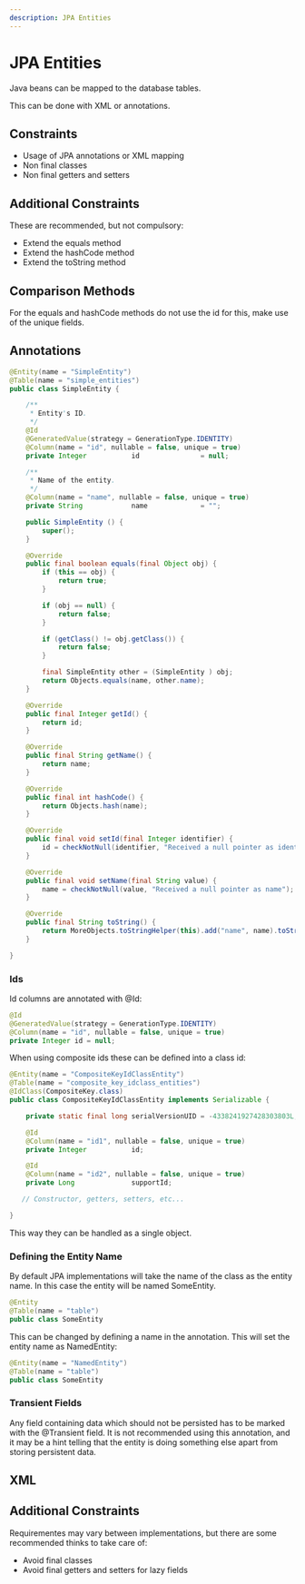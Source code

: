 ```yaml
---
description: JPA Entities
---
```


# JPA Entities

Java beans can be mapped to the database tables.

This can be done with XML or annotations.

## Constraints

* Usage of JPA annotations or XML mapping
* Non final classes
* Non final getters and setters

## Additional Constraints

These are recommended, but not compulsory:

* Extend the equals method
* Extend the hashCode method
* Extend the toString method

## Comparison Methods

For the equals and hashCode methods do not use the id for this, make use of the unique fields.

## Annotations

```java
@Entity(name = "SimpleEntity")
@Table(name = "simple_entities")
public class SimpleEntity {

    /**
     * Entity's ID.
     */
    @Id
    @GeneratedValue(strategy = GenerationType.IDENTITY)
    @Column(name = "id", nullable = false, unique = true)
    private Integer           id               = null;

    /**
     * Name of the entity.
     */
    @Column(name = "name", nullable = false, unique = true)
    private String            name             = "";

    public SimpleEntity () {
        super();
    }

    @Override
    public final boolean equals(final Object obj) {
        if (this == obj) {
            return true;
        }

        if (obj == null) {
            return false;
        }

        if (getClass() != obj.getClass()) {
            return false;
        }

        final SimpleEntity other = (SimpleEntity ) obj;
        return Objects.equals(name, other.name);
    }

    @Override
    public final Integer getId() {
        return id;
    }

    @Override
    public final String getName() {
        return name;
    }

    @Override
    public final int hashCode() {
        return Objects.hash(name);
    }

    @Override
    public final void setId(final Integer identifier) {
        id = checkNotNull(identifier, "Received a null pointer as identifier");
    }

    @Override
    public final void setName(final String value) {
        name = checkNotNull(value, "Received a null pointer as name");
    }

    @Override
    public final String toString() {
        return MoreObjects.toStringHelper(this).add("name", name).toString();
    }

}
```

### Ids

Id columns are annotated with @Id:

```java
@Id
@GeneratedValue(strategy = GenerationType.IDENTITY)
@Column(name = "id", nullable = false, unique = true)
private Integer id = null;
```

When using composite ids these can be defined into a class id:

```java
@Entity(name = "CompositeKeyIdClassEntity")
@Table(name = "composite_key_idclass_entities")
@IdClass(CompositeKey.class)
public class CompositeKeyIdClassEntity implements Serializable {

    private static final long serialVersionUID = -4338241927428303803L;

    @Id
    @Column(name = "id1", nullable = false, unique = true)
    private Integer           id;

    @Id
    @Column(name = "id2", nullable = false, unique = true)
    private Long              supportId;

   // Constructor, getters, setters, etc...

}
```

This way they can be handled as a single object.

### Defining the Entity Name

By default JPA implementations will take the name of the class as the entity name. In this case the entity will be named SomeEntity.

```java
@Entity
@Table(name = "table")
public class SomeEntity
```

This can be changed by defining a name in the annotation. This will set the entity name as NamedEntity:

```java
@Entity(name = "NamedEntity")
@Table(name = "table")
public class SomeEntity
```

### Transient Fields

Any field containing data which should not be persisted has to be marked with the @Transient field. It is not recommended using this annotation, and it may be a hint telling that the entity is doing something else apart from storing persistent data.

## XML

## Additional Constraints

Requirementes may vary between implementations, but there are some recommended thinks to take care of:

* Avoid final classes
* Avoid final getters and setters for lazy fields


